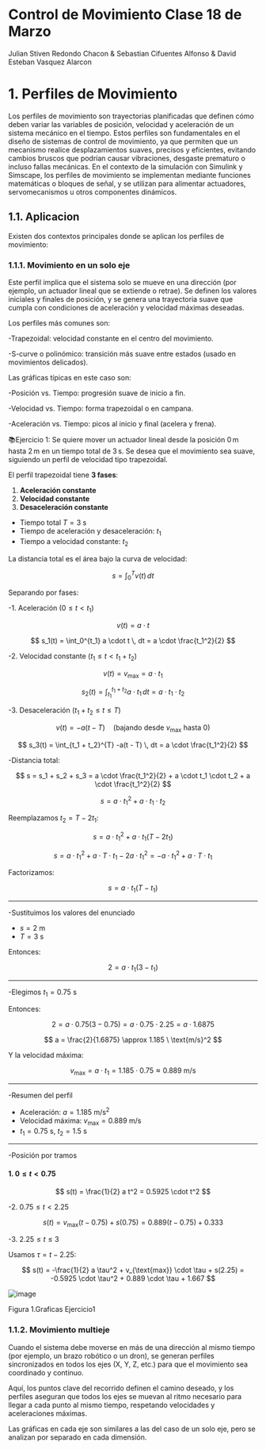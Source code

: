# Control de Movimiento Clase 18 de Marzo
Julian Stiven Redondo Chacon & Sebastian Cifuentes Alfonso & David Esteban Vasquez Alarcon

# 1. Perfiles de Movimiento

Los perfiles de movimiento son trayectorias planificadas que definen cómo deben variar las variables de posición, velocidad y aceleración de un sistema mecánico en el tiempo. Estos perfiles son fundamentales en el diseño de sistemas de control de movimiento, ya que permiten que un mecanismo realice desplazamientos suaves, precisos y eficientes, evitando cambios bruscos que podrían causar vibraciones, desgaste prematuro o incluso fallas mecánicas. En el contexto de la simulación con Simulink y Simscape, los perfiles de movimiento se implementan mediante funciones matemáticas o bloques de señal, y se utilizan para alimentar actuadores, servomecanismos u otros componentes dinámicos.

## 1.1. Aplicacion 

Existen dos contextos principales donde se aplican los perfiles de movimiento:

### 1.1.1. Movimiento en un solo eje

Este perfil implica que el sistema solo se mueve en una dirección (por ejemplo, un actuador lineal que se extiende o retrae). Se definen los valores iniciales y finales de posición, y se genera una trayectoria suave que cumpla con condiciones de aceleración y velocidad máximas deseadas.

Los perfiles más comunes son:

-Trapezoidal: velocidad constante en el centro del movimiento.

-S-curve o polinómico: transición más suave entre estados (usado en movimientos delicados).

Las gráficas típicas en este caso son:

-Posición vs. Tiempo: progresión suave de inicio a fin.

-Velocidad vs. Tiempo: forma trapezoidal o en campana.

-Aceleración vs. Tiempo: picos al inicio y final (acelera y frena).

📚Ejercicio 1: Se quiere mover un actuador lineal desde la posición 0 m hasta 2 m en un tiempo total de 3 s. Se desea que el movimiento sea suave, siguiendo un perfil de velocidad tipo trapezoidal.

El perfil trapezoidal tiene **3 fases**:
1. **Aceleración constante**
2. **Velocidad constante**
3. **Desaceleración constante**


- Tiempo total $T = 3 \ \text{s}$
- Tiempo de aceleración y desaceleración: $t_1$
- Tiempo a velocidad constante: $t_2$

La distancia total es el área bajo la curva de velocidad:

$$
s = \int_0^T v(t) \, dt
$$

Separando por fases:

-1. Aceleración ($0 \leq t < t_1$)

$$
v(t) = a \cdot t
$$

$$
s_1(t) = \int_0^{t_1} a \cdot t \, dt = a \cdot \frac{t_1^2}{2}
$$

-2. Velocidad constante ($t_1 \leq t < t_1 + t_2$)

$$
v(t) = v_{\text{max}} = a \cdot t_1
$$

$$
s_2(t) = \int_{t_1}^{t_1 + t_2} a \cdot t_1 \, dt = a \cdot t_1 \cdot t_2
$$

-3. Desaceleración ($t_1 + t_2 \leq t \leq T$)

$$
v(t) = -a(t - T) \quad \text{(bajando desde } v_{\text{max}} \text{ hasta 0)}
$$

$$
s_3(t) = \int_{t_1 + t_2}^{T} -a(t - T) \, dt = a \cdot \frac{t_1^2}{2}
$$

-Distancia total:

$$
s = s_1 + s_2 + s_3 = a \cdot \frac{t_1^2}{2} + a \cdot t_1 \cdot t_2 + a \cdot \frac{t_1^2}{2}
$$

$$
s = a \cdot t_1^2 + a \cdot t_1 \cdot t_2
$$

Reemplazamos $t_2 = T - 2t_1$:

$$
s = a \cdot t_1^2 + a \cdot t_1 (T - 2t_1)
$$

$$
s = a \cdot t_1^2 + a \cdot T \cdot t_1 - 2a \cdot t_1^2 = -a \cdot t_1^2 + a \cdot T \cdot t_1
$$

Factorizamos:

$$
s = a \cdot t_1 (T - t_1)
$$

---

-Sustituimos los valores del enunciado

- $s = 2 \ \text{m}$
- $T = 3 \ \text{s}$

Entonces:

$$
2 = a \cdot t_1 (3 - t_1)
$$

---

-Elegimos $t_1 = 0.75 \ \text{s}$

Entonces:

$$
2 = a \cdot 0.75 (3 - 0.75) = a \cdot 0.75 \cdot 2.25 = a \cdot 1.6875
$$

$$
a = \frac{2}{1.6875} \approx 1.185 \ \text{m/s}^2
$$

Y la velocidad máxima:

$$
v_{\text{max}} = a \cdot t_1 = 1.185 \cdot 0.75 \approx 0.889 \ \text{m/s}
$$

---

-Resumen del perfil

- Aceleración: $a = 1.185 \ \text{m/s}^2$
- Velocidad máxima: $v_{\text{max}} = 0.889 \ \text{m/s}$
- $t_1 = 0.75 \ \text{s}$, $t_2 = 1.5 \ \text{s}$

---

-Posición por tramos

#### 1. $0 \leq t < 0.75$

$$
s(t) = \frac{1}{2} a t^2 = 0.5925 \cdot t^2
$$

-2. $0.75 \leq t < 2.25$

$$
s(t) = v_{\text{max}} (t - 0.75) + s(0.75) = 0.889 (t - 0.75) + 0.333
$$

-3. $2.25 \leq t \leq 3$

Usamos $\tau = t - 2.25$:

$$
s(t) = -\frac{1}{2} a \tau^2 + v_{\text{max}} \cdot \tau + s(2.25) = -0.5925 \cdot \tau^2 + 0.889 \cdot \tau + 1.667
$$


![image](https://github.com/user-attachments/assets/c5f0342e-8946-44be-8381-3f1607e26a25)

Figura 1.Graficas Ejercicio1

### 1.1.2. Movimiento multieje

Cuando el sistema debe moverse en más de una dirección al mismo tiempo (por ejemplo, un brazo robótico o un dron), se generan perfiles sincronizados en todos los ejes (X, Y, Z, etc.) para que el movimiento sea coordinado y continuo.

Aquí, los puntos clave del recorrido definen el camino deseado, y los perfiles aseguran que todos los ejes se muevan al ritmo necesario para llegar a cada punto al mismo tiempo, respetando velocidades y aceleraciones máximas.

Las gráficas en cada eje son similares a las del caso de un solo eje, pero se analizan por separado en cada dimensión.
